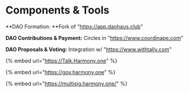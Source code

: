# Components & Tools

**DAO Formation: **Fork of "https://app.daohaus.club"

**DAO Contributions & Payment:** Circles in "https://www.coordinape.com"

**DAO Proposals & Voting:** Integration w/ "https://www.withtally.com"



{% embed url="https://Talk.Harmony.one" %}

{% embed url="https://gov.harmony.one" %}

{% embed url="https://multisig.harmony.one/" %}
